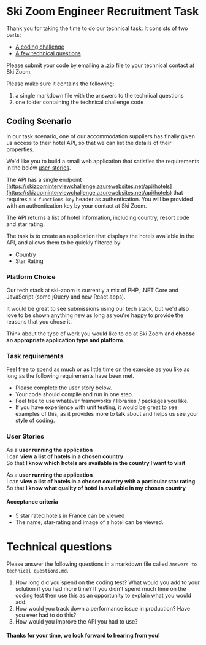 Ski Zoom Engineer Recruitment Task
==================================

Thank you for taking the time to do our technical task. It consists of two parts:

* [A coding challenge](#coding-test)
* [A few technical questions](#technical-questions)

Please submit your code by emailing a .zip file to your technical contact at Ski Zoom.

Please make sure it contains the following:

1. a single markdown file with the answers to the technical questions
2. one folder containing the technical challenge code

## Coding Scenario

In our task scenario, one of our accommodation suppliers has finally given us access to their hotel API, so that we can list the details of their properties.

We'd like you to build a small web application that satisfies the requirements in the below [user-stories](#user-stories).

The API has a single endpoint [https://skizoominterviewchallenge.azurewebsites.net/api/hotels](https://skizoominterviewchallenge.azurewebsites.net/api/hotels) that requires a `x-functions-key` header as authentication. You will be provided with an authentication key by your contact at Ski Zoom.


The API returns a list of hotel information, including country, resort code and star rating.

The task is to create an application that displays the hotels available in the API, and allows them to be quickly filtered by:

- Country
- Star Rating

### Platform Choice

Our tech stack at ski-zoom is currently a mix of PHP, .NET Core and JavaScript (some jQuery and new React apps).

It would be great to see submissions using our tech stack, but we'd also love to be shown anything new as long as you're happy to provide the reasons that you chose it.

Think about the type of work you would like to do at Ski Zoom and **choose an appropriate application type and platform**.

### Task requirements

Feel free to spend as much or as little time on the exercise as you like as long as the following requirements have been met.  

- Please complete the user story below.
- Your code should compile and run in one step.
- Feel free to use whatever frameworks / libraries / packages you like.
- If you have experience with unit testing, it would be great to see examples of this, as it provides more to talk about and helps us see your style of coding.

### User Stories

As a **user running the application**  
I can **view a list of hotels in a chosen country**  
So that **I know which hotels are available in the country I want to visit**

As a **user running the application**  
I can **view a list of hotels in a chosen country with a particular star rating**  
So that **I know what quality of hotel is available in my chosen country**

#### Acceptance criteria

- 5 star rated hotels in France can be viewed
- The name, star-rating and image of a hotel can be viewed.

# Technical questions

Please answer the following questions in a markdown file called `Answers to technical questions.md`.

1. How long did you spend on the coding test? What would you add to your solution if you had more time? If you didn't spend much time on the coding test then use this as an opportunity to explain what you would add.
2. How would you track down a performance issue in production? Have you ever had to do this?
3. How would you improve the API you had to use?


#### Thanks for your time, we look forward to hearing from you!